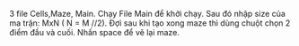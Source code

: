 3 file Cells,Maze, Main. 
Chạy File Main để khởi chạy. 
Sau đó nhập size của ma trận: MxN ( N = M //2). 
Đợi sau khi tạo xong maze thì dùng chuột chọn 2 điểm đầu và cuối. 
Nhấn space để vẽ lại maze. 
